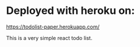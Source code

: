 # Deployed with heroku on: 
https://todolist-paper.herokuapp.com/

This is a very simple react todo list.
